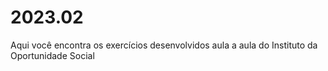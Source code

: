 # 2023.02
Aqui você encontra os exercícios desenvolvidos aula a aula do Instituto da Oportunidade Social
